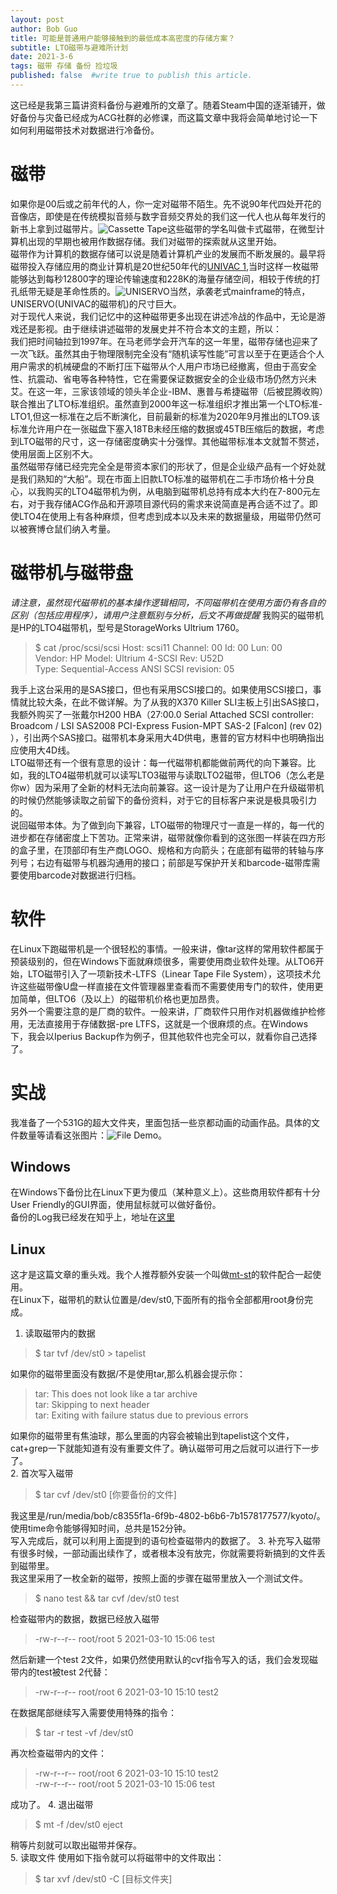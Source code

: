 ```yaml
---
layout: post
author: Bob Guo
title: 可能是普通用户能够接触到的最低成本高密度的存储方案？
subtitle: LTO磁带与避难所计划
date: 2021-3-6
tags: 磁带 存储 备份 捡垃圾
published: false  #write true to publish this article.
---
```

这已经是我第三篇讲资料备份与避难所的文章了。随着Steam中国的逐渐铺开，做好备份与灾备已经成为ACG社群的必修课，而这篇文章中我将会简单地讨论一下如何利用磁带技术对数据进行冷备份。    
# 磁带
如果你是00后或之前年代的人，你一定对磁带不陌生。先不说90年代四处开花的音像店，即使是在传统模拟音频与数字音频交界处的我们这一代人也从每年发行的新书上拿到过磁带片。![Cassette Tape](/img/tape/tdk_cassette.jpg)这些磁带的学名叫做卡式磁带，在微型计算机出现的早期也被用作数据存储。我们对磁带的探索就从这里开始。  
磁带作为计算机的数据存储可以说是随着计算机产业的发展而不断发展的。最早将磁带投入存储应用的商业计算机是20世纪50年代的[UNIVAC 1](https://en.wikipedia.org/wiki/UNIVAC_I),当时这样一枚磁带能够达到每秒12800字的理论传输速度和228K的海量存储空间，相较于传统的打孔纸带无疑是革命性质的。![UNISERVO](/img/tape/uniservo.jpg)当然，承袭老式mainframe的特点，UNISERVO(UNIVAC的磁带机)的尺寸巨大。  
对于现代人来说，我们记忆中的这种磁带更多出现在讲述冷战的作品中，无论是游戏还是影视。由于继续讲述磁带的发展史并不符合本文的主题，所以：  
我们把时间轴拉到1997年。在马老师学会开汽车的这一年里，磁带存储也迎来了一次飞跃。虽然其由于物理限制完全没有“随机读写性能”可言以至于在更适合个人用户需求的机械硬盘的不断打压下磁带从个人用户市场已经撤离，但由于高安全性、抗震动、省电等各种特性，它在需要保证数据安全的企业级市场仍然方兴未艾。在这一年，三家该领域的领头羊企业-IBM、惠普与希捷磁带（后被昆腾收购）联合推出了LTO标准组织。虽然直到2000年这一标准组织才推出第一个LTO标准-LTO1,但这一标准在之后不断演化，目前最新的标准为2020年9月推出的LTO9.该标准允许用户在一张磁盘下塞入18TB未经压缩的数据或45TB压缩后的数据，考虑到LTO磁带的尺寸，这一存储密度确实十分强悍。其他磁带标准本文就暂不赘述，使用层面上区别不大。  
虽然磁带存储已经完完全全是带资本家们的形状了，但是企业级产品有一个好处就是我们熟知的“大船”。现在市面上旧款LTO标准的磁带机在二手市场价格十分良心，以我购买的LTO4磁带机为例，从电脑到磁带机总持有成本大约在7-800元左右，对于我存储ACG作品和开源项目源代码的需求来说简直是再合适不过了。即使LTO4在使用上有各种麻烦，但考虑到成本以及未来的数据量级，用磁带仍然可以被赛博仓鼠们纳入考量。  
# 磁带机与磁带盘
*请注意，虽然现代磁带机的基本操作逻辑相同，不同磁带机在使用方面仍有各自的区别（包括应用程序），请用户注意甄别与分析，后文不再做提醒*
我购买的磁带机是HP的LTO4磁带机，型号是StorageWorks Ultrium 1760。
> $ cat /proc/scsi/scsi
> Host: scsi11 Channel: 00 Id: 00 Lun: 00  
> Vendor: HP       Model: Ultrium 4-SCSI   Rev: U52D  
> Type:   Sequential-Access                ANSI  SCSI revision: 05

我手上这台采用的是SAS接口，但也有采用SCSI接口的。如果使用SCSI接口，事情就比较大条，在此不做详解。为了从我的X370 Killer SLI主板上引出SAS接口，我额外购买了一张戴尔H200 HBA（27:00.0 Serial Attached SCSI controller: Broadcom / LSI SAS2008 PCI-Express Fusion-MPT SAS-2 [Falcon] (rev 02)
），引出两个SAS接口。磁带机本身采用大4D供电，惠普的官方材料中也明确指出应使用大4D线。  
LTO磁带还有一个很有意思的设计：每一代磁带机都能做前两代的向下兼容。比如，我的LTO4磁带机就可以读写LTO3磁带与读取LTO2磁带，但LTO6（怎么老是你w）因为采用了全新的材料无法向前兼容。这一设计是为了让用户在升级磁带机的时候仍然能够读取之前留下的备份资料，对于它的目标客户来说是极具吸引力的。  
说回磁带本体。为了做到向下兼容，LTO磁带的物理尺寸一直是一样的，每一代的进步都在存储密度上下苦功。正常来讲，磁带就像你看到的这张图一样装在四方形的盒子里，在顶部印有生产商LOGO、规格和方向箭头；在底部有磁带的转轴与序列号；右边有磁带与机器沟通用的接口；前部是写保护开关和barcode-磁带库需要使用barcode对数据进行归档。  
# 软件
在Linux下跑磁带机是一个很轻松的事情。一般来讲，像tar这样的常用软件都属于预装级别的，但在Windows下面就麻烦很多，需要使用商业软件处理。从LTO6开始，LTO磁带引入了一项新技术-LTFS（Linear Tape File System），这项技术允许这些磁带像U盘一样直接在文件管理器里查看而不需要使用专门的软件，使用更加简单，但LTO6（及以上）的磁带机价格也更加昂贵。  
另外一个需要注意的是厂商的软件。一般来讲，厂商软件只用作对机器做维护检修用，无法直接用于存储数据-pre LTFS，这就是一个很麻烦的点。在Windows下，我会以Iperius Backup作为例子，但其他软件也完全可以，就看你自己选择了。  
# 实战
我准备了一个531G的超大文件夹，里面包括一些京都动画的动画作品。具体的文件数量等请看这张图片：![File Demo](/img/tape/file.png)。
## Windows
在Windows下备份比在Linux下更为傻瓜（某种意义上）。这些商用软件都有十分User Friendly的GUI界面，使用鼠标就可以做好备份。  
备份的Log我已经发在知乎上，地址在[这里](https://zhuanlan.zhihu.com/p/355855880)
## Linux
这才是这篇文章的重头戏。我个人推荐额外安装一个叫做[mt-st](https://github.com/iustin/mt-st)的软件配合一起使用。  
在Linux下，磁带机的默认位置是/dev/st0,下面所有的指令全部都用root身份完成。
1. 读取磁带内的数据
> $ tar tvf /dev/st0 > tapelist  

如果你的磁带里面没有数据/不是使用tar,那么机器会提示你：
>tar: This does not look like a tar archive  
>tar: Skipping to next header  
>tar: Exiting with failure status due to previous errors  

如果你的磁带里有焦油球，那么里面的内容会被输出到tapelist这个文件，cat+grep一下就能知道有没有重要文件了。确认磁带可用之后就可以进行下一步了。  
2. 首次写入磁带
> $ tar cvf /dev/st0 [你要备份的文件]  

我这里是/run/media/bob/c8355f1a-6f9b-4802-b6b6-7b1578177577/kyoto/。使用time命令能够得知时间，总共是152分钟。  
写入完成后，就可以利用上面提到的语句检查磁带内的数据了。
3. 补充写入磁带
有很多时候，一部动画出续作了，或者根本没有放完，你就需要将新搞到的文件丢到磁带里。  
我这里采用了一枚全新的磁带，按照上面的步骤在磁带里放入一个测试文件。
> $ nano test && tar cvf /dev/st0 test

检查磁带内的数据，数据已经放入磁带
> -rw-r--r-- root/root         5 2021-03-10 15:06 test

然后新建一个test 2文件，如果仍然使用默认的cvf指令写入的话，我们会发现磁带内的test被test 2代替：
> -rw-r--r-- root/root         6 2021-03-10 15:10 test2

在数据尾部继续写入需要使用特殊的指令：
> $ tar -r test -vf /dev/st0

再次检查磁带内的文件：
> -rw-r--r-- root/root         6 2021-03-10 15:10 test2  
> -rw-r--r-- root/root         5 2021-03-10 15:06 test

成功了。
4. 退出磁带
> $ mt -f /dev/st0 eject

稍等片刻就可以取出磁带并保存。  
5. 读取文件
使用如下指令就可以将磁带中的文件取出：
> $ tar xvf /dev/st0 -C [目标文件夹]


